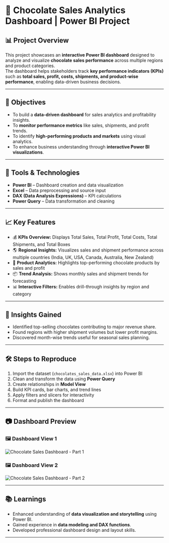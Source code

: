 # 🍫 Chocolate Sales Analytics Dashboard | Power BI Project

## 📊 Project Overview
This project showcases an **interactive Power BI dashboard** designed to analyze and visualize **chocolate sales performance** across multiple regions and product categories.  
The dashboard helps stakeholders track **key performance indicators (KPIs)** such as **total sales, profit, costs, shipments, and product-wise performance**, enabling data-driven business decisions.

---

## 🎯 Objectives
- To build a **data-driven dashboard** for sales analytics and profitability insights.  
- To **monitor performance metrics** like sales, shipments, and profit trends.  
- To identify **high-performing products and markets** using visual analytics.  
- To enhance business understanding through **interactive Power BI visualizations**.

---

## 🧩 Tools & Technologies
- **Power BI** – Dashboard creation and data visualization  
- **Excel** – Data preprocessing and source input  
- **DAX (Data Analysis Expressions)** – KPI calculations  
- **Power Query** – Data transformation and cleaning  

---

## 📈 Key Features
- 💰 **KPIs Overview:** Displays Total Sales, Total Profit, Total Costs, Total Shipments, and Total Boxes  
- 🌎 **Regional Insights:** Visualizes sales and shipment performance across multiple countries (India, UK, USA, Canada, Australia, New Zealand)  
- 🍬 **Product Analytics:** Highlights top-performing chocolate products by sales and profit  
- 📦 **Trend Analysis:** Shows monthly sales and shipment trends for forecasting  
- 📊 **Interactive Filters:** Enables drill-through insights by region and category  

---

## 🧠 Insights Gained
- Identified top-selling chocolates contributing to major revenue share.  
- Found regions with higher shipment volumes but lower profit margins.  
- Discovered month-wise trends useful for seasonal sales planning.  

---

## 🛠️ Steps to Reproduce
1. Import the dataset (`chocolates_sales_data.xlsx`) into Power BI  
2. Clean and transform the data using **Power Query**  
3. Create relationships in **Model View**  
4. Build KPI cards, bar charts, and trend lines  
5. Apply filters and slicers for interactivity  
6. Format and publish the dashboard  

---

## 📷 Dashboard Preview

### 🖼️ Dashboard View 1
![Chocolate Sales Dashboard - Part 1](./images/chocolate_sales_dashboard_part1.png)

### 🖼️ Dashboard View 2
![Chocolate Sales Dashboard - Part 2](./images/chocolate_sales_dashboard_part2.png)

---

## 📚 Learnings
- Enhanced understanding of **data visualization and storytelling** using Power BI.  
- Gained experience in **data modeling and DAX functions**.  
- Developed professional dashboard design and layout skills.  

---

